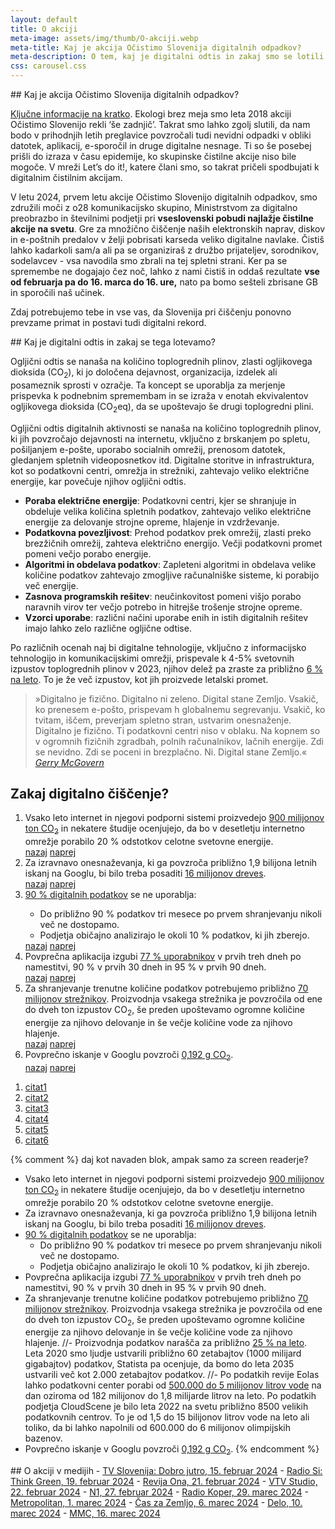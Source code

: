 ```yaml
---
layout: default
title: O akciji
meta-image: assets/img/thumb/O-akciji.webp
meta-title: Kaj je akcija Očistimo Slovenija digitalnih odpadkov? 
meta-description: O tem, kaj je digitalni odtis in zakaj smo se lotili organizacije akcije digitalnega čiščenja. Odklikaj digitalne odpadke tudi ti in nam sporoči rezultate!
css: carousel.css
---
```


<div class="block" markdown="1">
## Kaj je akcija Očistimo Slovenija digitalnih odpadkov? 

<a href="https://docs.google.com/document/d/1hWD2yHJxkm4gCrs-L1HWOBmezkmXaM5OQ3jcQ_9PkwU/edit?usp=sharing" target="_blank" rel="noopener">Ključne informacije na kratko</a>. Ekologi brez meja smo leta 2018 akciji Očistimo Slovenijo rekli ‘še zadnjič’. Takrat smo lahko zgolj slutili, da nam bodo v prihodnjih letih preglavice povzročali tudi nevidni odpadki v obliki datotek, aplikacij, e-sporočil in druge digitalne nesnage. Ti so še posebej prišli do izraza v času epidemije, ko skupinske čistilne akcije niso bile mogoče. V mreži Let’s do it!, katere člani smo, so takrat pričeli spodbujati k digitalnim čistilnim akcijam.

V letu 2024, prvem letu akcije Očistimo Slovenijo digitalnih odpadkov, smo združili moči z o28 komunikacijsko skupino, Ministrstvom za digitalno preobrazbo in številnimi podjetji pri **vseslovenski pobudi najlažje čistilne akcije na svetu**. Gre za množično čiščenje naših elektronskih naprav, diskov in e-poštnih predalov v želji pobrisati karseda veliko digitalne navlake. Čistiš lahko kadarkoli sam/a ali pa se organiziraš z družbo prijateljev, sorodnikov, sodelavcev - vsa navodila smo zbrali na tej spletni strani. Ker pa se spremembe ne dogajajo čez noč, lahko z nami čistiš in oddaš rezultate **vse od februarja pa do 16. marca do 16. ure,** nato pa bomo sešteli zbrisane GB in sporočili naš učinek.

Zdaj potrebujemo tebe in vse vas, da Slovenija pri čiščenju ponovno prevzame primat in postavi tudi digitalni rekord.
</div>

<div class="block" markdown="1">
## Kaj je digitalni odtis in zakaj se tega lotevamo?

Ogljični odtis se nanaša na količino toplogrednih plinov, zlasti ogljikovega dioksida (CO<sub>2</sub>), ki jo določena dejavnost, organizacija, izdelek ali posameznik sprosti v ozračje. Ta koncept se uporablja za merjenje prispevka k podnebnim spremembam in se izraža v enotah ekvivalentov ogljikovega dioksida (CO<sub>2</sub>eq), da se upoštevajo še drugi toplogredni plini.

Ogljični odtis digitalnih aktivnosti se nanaša na količino toplogrednih plinov, ki jih povzročajo dejavnosti na internetu, vključno z brskanjem po spletu, pošiljanjem e-pošte, uporabo socialnih omrežij, prenosom datotek, gledanjem spletnih videoposnetkov itd. Digitalne storitve in infrastruktura, kot so podatkovni centri, omrežja in strežniki, zahtevajo veliko električne energije, kar povečuje njihov ogljični odtis.

- <strong>Poraba električne energije</strong>: Podatkovni centri, kjer se shranjuje in obdeluje velika količina spletnih podatkov, zahtevajo veliko električne energije za delovanje strojne opreme, hlajenje in vzdrževanje.
- <strong>Podatkovna povezljivost</strong>: Prehod podatkov prek omrežij, zlasti preko brezžičnih omrežij, zahteva električno energijo. Večji podatkovni promet pomeni večjo porabo energije.
- <strong>Algoritmi in obdelava podatkov</strong>: Zapleteni algoritmi in obdelava velike količine podatkov zahtevajo zmogljive računalniške sisteme, ki porabijo več energije.
- <strong>Zasnova programskih rešitev</strong>: neučinkovitost pomeni višjo porabo naravnih virov ter večjo potrebo in hitrejše trošenje strojne opreme.
- <strong>Vzorci uporabe</strong>: različni načini uporabe enih in istih digitalnih rešitev imajo lahko zelo različne ogljične odtise.

Po različnih ocenah naj bi digitalne tehnologije, vključno z informacijsko tehnologijo in komunikacijskimi omrežji, prispevale k 4-5% svetovnih izpustov toplogrednih plinov v 2023, njihov delež pa zraste za približno <a href="https://theshiftproject.org/wp-content/uploads/2023/02/TSP_5G_SYNTHESIS_ENG.pdf" target="_blank" rel="noopener">6 % na leto</a>. To je že več izpustov, kot jih proizvede letalski promet.

<blockquote cite="https://gerrymcgovern.com/books/world-wide-waste/">
  »Digitalno je fizično. Digitalno ni zeleno. Digital stane Zemljo. Vsakič, ko prenesem e-pošto, prispevam h globalnemu segrevanju. Vsakič, ko tvitam, iščem, preverjam spletno stran, ustvarim onesnaženje. Digitalno je fizično. Ti podatkovni centri niso v oblaku. Na kopnem so v ogromnih fizičnih zgradbah, polnih računalnikov, lačnih energije. Zdi se nevidno. Zdi se poceni in brezplačno. Ni. Digital stane Zemljo.«
  <cite><a href="https://gerrymcgovern.com/books/world-wide-waste/" target="_blank" rel="noopener">Gerry McGovern</a></cite>
</blockquote>
</div>

<section class="carousel" aria-label="Gallery">
  <h2>Zakaj digitalno čiščenje?</h2>
  <ol class="carousel__viewport">
    <li id="carousel__slide1"
        tabindex="0"
        class="carousel__slide">
        <span  markdown="1">
          Vsako leto internet in njegovi podporni sistemi proizvedejo <a href="https://www.digitalcleanupday.org/" target="_blank" rel="noopener">900 milijonov ton CO<sub>2</sub></a> in nekatere študije ocenjujejo, da bo v desetletju internetno omrežje porabilo 20 % odstotkov celotne svetovne energije.
        </span>
      <div class="carousel__snapper">
        <a href="#carousel__slide4"
           class="carousel__prev">nazaj</a>
        <a href="#carousel__slide2"
           class="carousel__next">naprej</a>
      </div>
    </li>
    <li id="carousel__slide2"
        tabindex="0"
        class="carousel__slide">
        <span  markdown="1">
          Za izravnavo onesnaževanja, ki ga povzroča približno 1,9 bilijona letnih iskanj na Googlu, bi bilo treba posaditi <a href="https://gerrymcgovern.com/books/world-wide-waste/" target="_blank" rel="noopener">16 milijonov dreves</a>.
        </span>
      <div class="carousel__snapper"></div>
      <a href="#carousel__slide1"
         class="carousel__prev">nazaj</a>
      <a href="#carousel__slide3"
         class="carousel__next">naprej</a>
    </li>
    <li id="carousel__slide3"
        tabindex="0"
        class="carousel__slide">
        <span>
<a href="https://gerrymcgovern.com/books/world-wide-waste/" target="_blank" rel="noopener">90 % digitalnih podatkov</a> se ne uporablja:<br>
<ul>
  <li>Do približno 90 % podatkov tri mesece po prvem shranjevanju nikoli več ne dostopamo.</li>
  <li>Podjetja običajno analizirajo le okoli 10 % podatkov, ki jih zberejo.</li>
</ul>
        </span>
      <div class="carousel__snapper"></div>
      <a href="#carousel__slide2"
         class="carousel__prev">nazaj</a>
      <a href="#carousel__slide4"
         class="carousel__next">naprej</a>
    </li>
    <li id="carousel__slide4"
        tabindex="0"
        class="carousel__slide">
        <span  markdown="1">
Povprečna aplikacija izgubi <a href="https://gerrymcgovern.com/books/world-wide-waste/" target="_blank" rel="noopener">77 % uporabnikov</a> v prvih treh dneh po namestitvi, 90 % v prvih 30 dneh in 95 % v prvih 90 dneh.
        </span>
      <div class="carousel__snapper"></div>
      <a href="#carousel__slide3"
         class="carousel__prev">nazaj</a>
      <a href="#carousel__slide5"
         class="carousel__next">naprej</a>
    </li>
    <li id="carousel__slide5"
        tabindex="0"
        class="carousel__slide">
        <span  markdown="1">
Za shranjevanje trenutne količine podatkov potrebujemo približno <a href="https://gerrymcgovern.com/99-of-data-has-been-produced-in-the-last-ten-years/" target="_blank" rel="noopener">70 milijonov strežnikov</a>. Proizvodnja vsakega strežnika je povzročila od ene do dveh ton izpustov CO<sub>2</sub>, še preden upoštevamo ogromne količine energije za njihovo delovanje in še večje količine vode za njihovo hlajenje.
        </span>
      <div class="carousel__snapper"></div>
      <a href="#carousel__slide4"
         class="carousel__prev">nazaj</a>
      <a href="#carousel__slide6"
         class="carousel__next">naprej</a>
    </li>
    <li id="carousel__slide6"
        tabindex="0"
        class="carousel__slide">
        <span  markdown="1">
Povprečno iskanje v Googlu povzroči <a href="https://gerrymcgovern.com/the-environmental-cost-of-search/" target="_blank" rel="noopener">0,192 g CO<sub>2</sub></a>.
        </span>
      <div class="carousel__snapper"></div>
      <a href="#carousel__slide5"
         class="carousel__prev">nazaj</a>
      <a href="#carousel__slide1"
         class="carousel__next">naprej</a>
    </li>
  </ol>
  <aside class="carousel__navigation">
    <ol class="carousel__navigation-list">
      <li class="carousel__navigation-item">
        <a href="#carousel__slide1"
           class="carousel__navigation-button">citat1</a>
      </li>
      <li class="carousel__navigation-item">
        <a href="#carousel__slide2"
           class="carousel__navigation-button">citat2</a>
      </li>
      <li class="carousel__navigation-item">
        <a href="#carousel__slide3"
           class="carousel__navigation-button">citat3</a>
      </li>
      <li class="carousel__navigation-item">
        <a href="#carousel__slide4"
           class="carousel__navigation-button">citat4</a>
      </li>
      <li class="carousel__navigation-item">
        <a href="#carousel__slide5"
           class="carousel__navigation-button">citat5</a>
      </li>
      <li class="carousel__navigation-item">
        <a href="#carousel__slide6"
           class="carousel__navigation-button">citat6</a>
      </li>
    </ol>
  </aside>
</section>

{% comment %}
daj kot navaden blok, ampak samo za screen readerje?

- Vsako leto internet in njegovi podporni sistemi proizvedejo [900 milijonov ton CO<sub>2</sub>](https://www.digitalcleanupday.org/) in nekatere študije ocenjujejo, da bo v desetletju internetno omrežje porabilo 20 % odstotkov celotne svetovne energije.
- Za izravnavo onesnaževanja, ki ga povzroča približno 1,9 bilijona letnih iskanj na Googlu, bi bilo treba posaditi [16 milijonov dreves](https://gerrymcgovern.com/books/world-wide-waste/).
- [90 % digitalnih podatkov](https://gerrymcgovern.com/books/world-wide-waste/) se ne uporablja:
  - Do približno 90 % podatkov tri mesece po prvem shranjevanju nikoli več ne dostopamo.
  - Podjetja običajno analizirajo le okoli 10 % podatkov, ki jih zberejo.
- Povprečna aplikacija izgubi [77 % uporabnikov](https://gerrymcgovern.com/books/world-wide-waste/) v prvih treh dneh po namestitvi, 90 % v prvih 30 dneh in 95 % v prvih 90 dneh.
- Za shranjevanje trenutne količine podatkov potrebujemo približno [70 milijonov strežnikov](https://gerrymcgovern.com/99-of-data-has-been-produced-in-the-last-ten-years/). Proizvodnja vsakega strežnika je povzročila od ene do dveh ton izpustov CO<sub>2</sub>, še preden upoštevamo ogromne količine energije za njihovo delovanje in še večje količine vode za njihovo hlajenje.
//- Proizvodnja podatkov narašča za približno [25 % na leto](https://gerrymcgovern.com/keeping-all-data-is-no-longer-an-option/). Leta 2020 smo ljudje ustvarili približno 60 zetabajtov (1000 milijard gigabajtov) podatkov, Statista pa ocenjuje, da bomo do leta 2035 ustvarili več kot 2.000 zetabajtov podatkov.
//- Po podatkih revije Eolas lahko podatkovni center porabi od [500.000 do 5 milijonov litrov vode](https://gerrymcgovern.com/why-is-water-such-a-low-priority-for-data-centers/) na dan oziroma od 182 milijonov do 1,8 milijarde litrov na leto. Po podatkih podjetja CloudScene je bilo leta 2022 na svetu približno 8500 velikih podatkovnih centrov. To je od 1,5 do 15 bilijonov litrov vode na leto ali toliko, da bi lahko napolnili od 600.000 do 6 milijonov olimpijskih bazenov.
- Povprečno iskanje v Googlu povzroči [0,192 g CO<sub>2</sub>](https://gerrymcgovern.com/the-environmental-cost-of-search/).
{% endcomment %}

<div class="block" markdown="1">
## O akciji v medijih
- <a href="https://365.rtvslo.si/arhiv/dobro-jutro/175023261" target="_blank" rel="noopener">TV Slovenija: Dobro jutro, 15. februar 2024</a>
- <a href="https://365.rtvslo.si/arhiv/think-green/175024246" target="_blank" rel="noopener">Radio Si: Think Green, 19. februar 2024</a>
- <a href="https://www.slovenskenovice.si/ona/stil/najlazja-cistilna-akcija-na-svetu/" target="_blank" rel="noopener">Revija Ona, 21. februar 2024</a>
- <a href="https://www.facebook.com/vtvstudioslo/videos/367107139471610/" target="_blank" rel="noopener">VTV Studio, 22. februar 2024</a>
- <a href="https://n1info.si/novice/slovenija/najlazja-cistilna-akcija-na-svetu-tudi-digitalni-odpadki-skodujejo-okolju/" target="_blank" rel="noopener">N1, 27. februar 2024</a>
- <a href="https://365.rtvslo.si/arhiv/radio-koper-svetuje/175026624" target="_blank" rel="noopener">Radio Koper, 29. marec 2024</a>
- <a href="https://www.metropolitan.si/novice/odklikajmo-digitalne-odpadke-izkoristimo-dodatni-dan-v-letu-za-digitalno-cistilno-akcijo/" target="_blank" rel="noopener">Metropolitan, 1. marec 2024</a>
- <a href="https://www.caszazemljo.si/trajnostno/ste-kdaj-ocistili-digitalno-nesnago.html" target="_blank" rel="noopener">Čas za Zemljo, 6. marec 2024</a>
- <a href="https://www.delo.si/novice/znanoteh/pomladansko-ciscenje-digitalnega-smetja" target="_blank" rel="noopener">Delo, 10. marec 2024</a>
- <a href="https://www.rtvslo.si/okolje/ocistimo-slovenijo-digitalnih-odpadkov-iz-digitalnih-naprav-izbrisano-26-000-gigabajtov-podatkov/701774" target="_blank" rel="noopener">MMC, 16. marec 2024</a>
</div>
